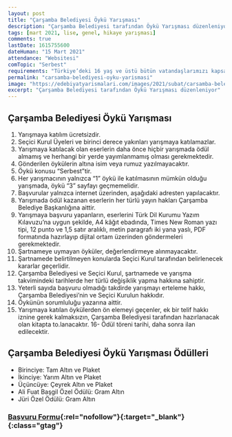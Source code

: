 ```yaml
---
layout: post
title: "Çarşamba Belediyesi Öykü Yarışması"
description: "Çarşamba Belediyesi tarafından Öykü Yarışması düzenleniyor"
tags: [mart 2021, lise, genel, hikaye yarışması]
comments: true
lastDate: 1615755600 
dateHuman: "15 Mart 2021"
attendance: "Websitesi"
comTopic: "Serbest"
requirements: "Türkiye’deki 16 yaş ve üstü bütün vatandaşlarımızı kapsamaktadır"
permalink: "carsamba-belediyesi-oyku-yarismasi"
image: "https://edebiyatyarismalari.com/images/2021/subat/carsamba-belediyesi-oyku-yarismasi.jpg"
excerpt: "Çarşamba Belediyesi tarafından Öykü Yarışması düzenleniyor"
---
```


## Çarşamba Belediyesi Öykü Yarışması
1. Yarışmaya katılım ücretsizdir. 
2. Seçici Kurul Üyeleri ve birinci derece yakınları yarışmaya katılamazlar.
3. Yarışmaya katılacak olan eserlerin daha önce hiçbir yarışmada ödül almamış ve herhangi bir yerde yayımlanmamış olması gerekmektedir. 
4. Gönderilen öykülerin altına isim veya rumuz yazılmayacaktır.
5. Öykü konusu “Serbest”tir.
6. Her yarışmacının yalnızca “1” öykü ile katılmasının mümkün olduğu yarışmada, öykü “3” sayfayı geçmemelidir.
7. Başvurular yalnızca internet üzerinden, aşağıdaki adresten yapılacaktır.
8. Yarışmada ödül kazanan eserlerin her türlü yayın hakları Çarşamba Belediye Başkanlığına aittir.
9. Yarışmaya başvuru yapanların, eserlerini Türk Dil Kurumu Yazım Kılavuzu’na uygun şekilde, A4 kâğıt ebadında, Times New Roman yazı tipi, 12 punto ve 1,5 satır aralıklı, metin paragrafı iki yana yaslı, PDF formatında hazırlayıp dijital ortam üzerinden göndermeleri gerekmektedir.
10.	Şartnameye uymayan öyküler, değerlendirmeye alınmayacaktır.
11.	Şartnamede belirtilmeyen konularda Seçici Kurul tarafından belirlenecek kararlar geçerlidir.
12.	Çarşamba Belediyesi ve Seçici Kurul, şartnamede ve yarışma takvimindeki tarihlerde her türlü değişiklik yapma hakkına sahiptir. 
13.	Yeterli sayıda başvuru olmadığı takdirde yarışmayı erteleme hakkı, Çarşamba Belediyesi’nin ve Seçici Kurulun hakkıdır. 
14.	Öykünün sorumluluğu yazarına aittir.
15.	Yarışmaya katılan öykülerden ön elemeyi geçenler, ek bir telif hakkı iznine gerek kalmaksızın, Çarşamba Belediyesi tarafından hazırlanacak olan kitapta to.lanacaktır.
16-	Ödül töreni tarihi, daha sonra ilan edilecektir.

## Çarşamba Belediyesi Öykü Yarışması Ödülleri
- Birinciye: Tam Altın ve Plaket
- İkinciye: Yarım Altın ve Plaket
- Üçüncüye: Çeyrek Altın ve Plaket
- Ali Fuat Başgil Özel Ödülü: Gram Altın 
- Jüri Özel Ödülü: Gram Altın 

### [Başvuru Formu](https://docs.google.com/forms/d/e/1FAIpQLSc2spbibqUEkyzuFIXxRQ_YacqKS_uvm_9V5_WkLHaALFnKrQ/viewform){:rel="nofollow"}{:target="_blank"}{:class="gtag"}